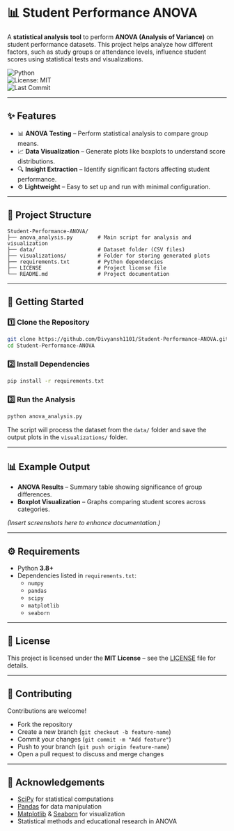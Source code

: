 
# 📊 Student Performance ANOVA

A **statistical analysis tool** to perform **ANOVA (Analysis of Variance)** on student performance datasets. This project helps analyze how different factors, such as study groups or attendance levels, influence student scores using statistical tests and visualizations.

![Python](https://img.shields.io/badge/Python-3.8%2B-blue)  
![License: MIT](https://img.shields.io/badge/License-MIT-yellow.svg)  
![Last Commit](https://img.shields.io/github/last-commit/Divyansh1101/Student-Performance-ANOVA?style=flat-square)  

---

## ✨ Features

- 📊 **ANOVA Testing** – Perform statistical analysis to compare group means.  
- 📈 **Data Visualization** – Generate plots like boxplots to understand score distributions.  
- 🔍 **Insight Extraction** – Identify significant factors affecting student performance.  
- ⚙ **Lightweight** – Easy to set up and run with minimal configuration.

---

## 📂 Project Structure

```
Student-Performance-ANOVA/
├── anova_analysis.py        # Main script for analysis and visualization
├── data/                    # Dataset folder (CSV files)
├── visualizations/          # Folder for storing generated plots
├── requirements.txt         # Python dependencies
├── LICENSE                  # Project license file
└── README.md                # Project documentation
```

---

## 🚀 Getting Started

### 1️⃣ Clone the Repository  
```bash
git clone https://github.com/Divyansh1101/Student-Performance-ANOVA.git
cd Student-Performance-ANOVA
```

### 2️⃣ Install Dependencies  
```bash
pip install -r requirements.txt
```

### 3️⃣ Run the Analysis  
```bash
python anova_analysis.py
```
The script will process the dataset from the `data/` folder and save the output plots in the `visualizations/` folder.

---

## 📊 Example Output

- **ANOVA Results** – Summary table showing significance of group differences.  
- **Boxplot Visualization** – Graphs comparing student scores across categories.

*(Insert screenshots here to enhance documentation.)*

---

## ⚙️ Requirements

- Python **3.8+**  
- Dependencies listed in `requirements.txt`:
  - `numpy`
  - `pandas`
  - `scipy`
  - `matplotlib`
  - `seaborn`

---

## 📜 License

This project is licensed under the **MIT License** – see the [LICENSE](LICENSE) file for details.

---

## 🤝 Contributing

Contributions are welcome!  
- Fork the repository  
- Create a new branch (`git checkout -b feature-name`)  
- Commit your changes (`git commit -m "Add feature"`)  
- Push to your branch (`git push origin feature-name`)  
- Open a pull request to discuss and merge changes

---

## 🙌 Acknowledgements

- [SciPy](https://www.scipy.org/) for statistical computations  
- [Pandas](https://pandas.pydata.org/) for data manipulation  
- [Matplotlib](https://matplotlib.org/) & [Seaborn](https://seaborn.pydata.org/) for visualization  
- Statistical methods and educational research in ANOVA
